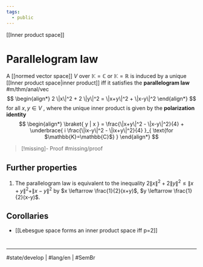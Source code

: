```yaml
---
tags:
  - public
---
```

[[Inner product space]]
# Parallelogram law

A [[normed vector space]] $V$ over $\mathbb{K} =\mathbb{C}$ or $\mathbb{K} =\mathbb{R}$ 
is induced by a unique [[Inner product space|inner product]] iff it satisfies the **parallelogram law** #m/thm/anal/vec
$$
\begin{align*}
2 \|x\|^2 + 2 \|y\|^2 = \|x+y\|^2 + \|x-y\|^2
\end{align*}
$$
for all $x,y \in V$ ,
where the unique inner product is given by the **polarization identity**
$$
\begin{align*}
\braket{ y | x } = \frac{\|x+y\|^2 - \|x-y\|^2}{4} + \underbrace{ i \frac{\|ix-y\|^2 - \|ix+y\|^2}{4}  }_{ \text{for $\mathbb{K}=\mathbb{C}$} }
\end{align*}
$$

> [!missing]- Proof
> #missing/proof

## Further properties

1. The parallelogram law is equivalent to the inequality $2 \|x\|^2 + 2 \|y\|^2 \leq \|x+y\|^2 + \|x-y\|^2$ by $x \leftarrow \frac{1}{2}(x+y)$, $y \leftarrow \frac{1}{2}(x-y)$.


## Corollaries

- [[Lebesgue space forms an inner product space iff p=2]]

#
---
#state/develop | #lang/en | #SemBr
